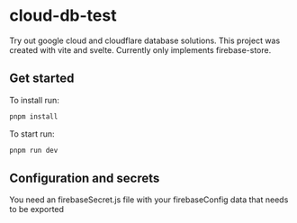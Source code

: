 # cloud-db-test

Try out google cloud and cloudflare database solutions.
This project was created with vite and svelte.
Currently only implements firebase-store.

## Get started

To install run:

```bash
pnpm install
```

To start run:

```bash
pnpm run dev
```

## Configuration and secrets

You need an firebaseSecret.js file with your firebaseConfig data that needs to be exported
